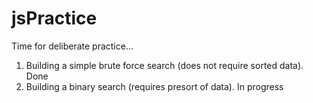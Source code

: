 # jsPractice

Time for deliberate practice...

1) Building a simple brute force search (does not require sorted data). Done
1) Building a binary search (requires presort of data). In progress

